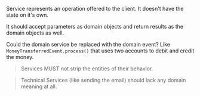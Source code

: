 Service represents an operation offered to the client. It doesn't have the state on it's own. 

It should accept parameters as domain objects and return results as the domain objects as well.

Could the domain service be replaced with the domain event? Like `MoneyTransferredEvent.process()` that uses two accounts to debit and credit the money.

> Services MUST not strip the entities of their behavior.

> Technical Services (like sending the email) should lack any domain meaning at all.
